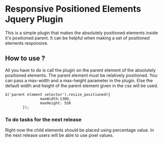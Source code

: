 # Responsive Positioned Elements Jquery Plugin

This is a simple plugin that makes the absolutely positioned elements inside it's positioned parent. It can be helpful when making a set of positioned elements responsive.

## How to use ?

All you have to do is call the plugin on the parent element of the absolutely positioned elements. The parent element must be relatively positioned. You can pass a max-width and a max-height parameter in the plugin. Else the default width and height of the parent element given in the css will be used.

```
$('parent element selector').resize_positioned({
				maxWidth:1300,
	    		maxHeight: 550
		});

```

### To do tasks for the next release

Right now the child elements should be placed using percentage value. In the next release users will be able to use pixel values.